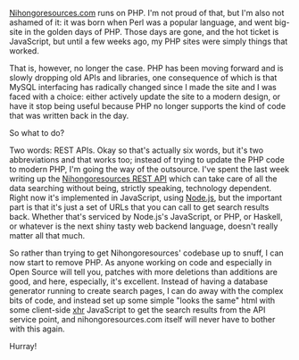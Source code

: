 [Nihongoresources.com](http://nihongoresources.com) runs on PHP. I'm not proud of that, but I'm also not ashamed of it: it was born when Perl was a popular language, and went big-site in the golden days of PHP. Those days are gone, and the hot ticket is JavaScript, but until a few weeks ago, my PHP sites were simply things that worked.

That is, however, no longer the case. PHP has been moving forward and is slowly dropping old APIs and libraries, one consequence of which is that MySQL interfacing has radically changed since I made the site and I was faced with a choice: either actively update the site to a modern design, or have it stop being useful because PHP no longer supports the kind of code that was written back in the day.

So what to do?

Two words: REST APIs. Okay so that's actually six words, but it's two abbreviations  and that works too; instead of trying to update the PHP code to modern PHP, I'm going the way of the outsource. I've spent the last week writing up the [Nihongoresources REST API](http://api.nihongoresources.com) which can take care of all the data searching without being, strictly speaking, technology dependent. Right now it's implemented in JavaScript, using [Node.js](http://nodejs.org), but the important part is that it's just a set of URLs that you can call to get search results back. Whether that's serviced by Node.js's JavaScript, or PHP, or Haskell, or whatever is the next shiny tasty web backend language, doesn't really matter all that much.

So rather than trying to get Nihongoresources' codebase up to snuff, I can now start to remove PHP. As anyone working on code and especially in Open Source will tell you, patches with more deletions than additions are good, and here, especially, it's excellent. Instead of having a database generator running to create search pages, I can do away with the complex bits of code, and instead set up some simple "looks the same" html with some client-side [xhr](http://en.wikipedia.org/wiki/XMLHttpRequest) JavaScript to get the search results from the API service point, and nihongoresources.com itself will never have to bother with this again.

Hurray!